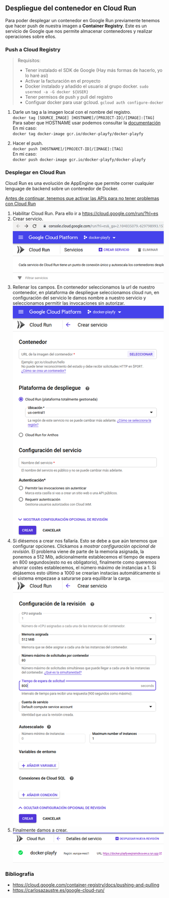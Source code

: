 ## Despliegue del contenedor en Cloud Run

Para poder desplegar un contenedor en Google Run previamente tenemos que hacer push de
nuestra imagen a **Container Registry**. Este es un servicio de Google que nos permite
almacenar contenedores y realizar operaciones sobre ellos.

### Push a Cloud Registry

> Requisitos:
>   - Tener instalado el SDK de Google (Hay más formas de hacerlo, yo lo haré así)
>   - Activar la facturación en el proyecto
>   - Docker instalado y añadido el usuario al grupo docker. `sudo usermod -a -G docker ${USER}`
>   - Tener permisos de push y pull del registro
>   - Configuar docker para usar gcloud. `gcloud auth configure-docker`

1. Darle un tag a la imagen local con el nombre del registro.  
`docker tag [SOURCE_IMAGE] [HOSTNAME]/[PROJECT-ID]/[IMAGE]:[TAG]`   
Para saber que HOSTNAME usar podemos consultar la [documentación](https://cloud.google.com/container-registry/docs/pushing-and-pulling)  
En mi caso:  
`docker tag docker-image gcr.io/docker-playfy/docker-playfy`

2. Hacer el push.  
`docker push [HOSTNAME]/[PROJECT-ID]/[IMAGE]:[TAG]`   
En mi caso:   
`docker push docker-image gcr.io/docker-playfy/docker-playfy` 

### Desplegar en Cloud Run
Cloud Run es una evolución de AppEngine que permite correr cualquier 
lenguage de backend sobre un contenedor de Docker. 

[Antes de continuar, tenemos que activar las APIs para no tener problemas con 
Cloud Run](https://support.google.com/googleapi/answer/6158841?hl=en)

1. Habilitar Cloud Run. Para ello ir a https://cloud.google.com/run/?hl=es
2. Crear servicio. ![crear servicio](img/cloudrun-crear.png)
3. Rellenar los campos. En contenedor seleccionamos la url de nuestro contenedor,
en plataforma de despliegue seleccionamos cloud run, en configuración del servicio 
le damos nombre a nuestro servicio y seleccionamos permitir las invocaciones sin autorizar.
![creacion servicio](img/creacion-run.png)
4. Si diésemos a crear nos fallaría. Esto se debe a que aún tenemos que configurar opciones.
Clickamos a *mostrar configuración opcional de revisión*. El problema viene de parte de la
memoria asignada, la ponemos a 512 Mib, adicionalmente establecemos el tiempo de espera en 
800 segundos(esto no es obligatorio), finalmente como queremos ahorrar costes establecemos,
el número máximo de instancias a 1. Si dejásemos esto último a 1000 se crearían instacias
automáticamente si el sistema empezase a saturarse para equilibrar la carga.
![avanzadas run](img/avanzada-run.png)
5. Finalmente damos a crear.
![desplegada run](img/run-desplegado.png)


### Bibliografía
  - https://cloud.google.com/container-registry/docs/pushing-and-pulling
  - https://carlosazaustre.es/google-cloud-run/